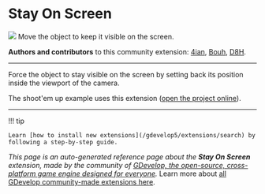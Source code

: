 # Stay On Screen

<img src="https://resources.gdevelop-app.com/assets/Icons/monitor-screenshot.svg" class="extension-icon"></img>
Move the object to keep it visible on the screen.

**Authors and contributors** to this community extension: [4ian](https://gd.games/4ian), [Bouh](https://gd.games/Bouh), [D8H](https://gd.games/D8H).

---

Force the object to stay visible on the screen by setting back its position inside the viewport of the camera.

The shoot'em up example uses this extension ([open the project online](https://editor.gdevelop.io/?project=example://space-shooter)).

---

!!! tip

    Learn [how to install new extensions](/gdevelop5/extensions/search) by following a step-by-step guide.

*This page is an auto-generated reference page about the **Stay On Screen** extension, made by the community of [GDevelop, the open-source, cross-platform game engine designed for everyone](https://gdevelop.io/).* Learn more about [all GDevelop community-made extensions here](/gdevelop5/extensions).